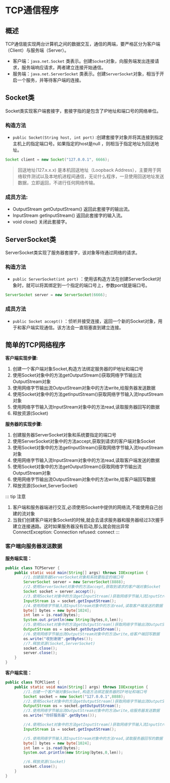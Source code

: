 # TCP通信程序
## 概述
TCP通信能实现两台计算机之间的数据交互，通信的两端，要严格区分为客户端（Client）与服务端（Server）。

- 客户端：`java.net.Socket` 类表示。创建`Socket`对象，向服务端发出连接请求，服务端响应请求，两者建立连接开始通信。
- 服务端：`java.net.ServerSocket` 类表示。创建`ServerSocket`对象，相当于开启一个服务，并等待客户端的连接。

## Socket类  
Socket类实现客户端套接字，套接字指的是包含了IP地址和端口号的网络单位。

### 构造方法
* `public Socket(String host, int port)` :创建套接字对象并将其连接到指定主机上的指定端口号。如果指定的host是null ，则相当于指定地址为回送地址。  

```java
Socket client = new Socket("127.0.0.1", 6666);
```

  > 回送地址(127.x.x.x) 是本机回送地址（Loopback Address），主要用于网络软件测试以及本地机进程间通信，无论什么程序，一旦使用回送地址发送数据，立即返回，不进行任何网络传输。
### 成员方法:
- OutputStream getOutputStream() 返回此套接字的输出流。
- InputStream getInputStream() 返回此套接字的输入流。
- void close() 关闭此套接字。

## ServerSocket类
ServerSocket类实现了服务器套接字，该对象等待通过网络的请求。

### 构造方法
* `public ServerSocket(int port)` ：使用该构造方法在创建ServerSocket对象时，就可以将其绑定到一个指定的端口号上，参数port就是端口号。

```java
ServerSocket server = new ServerSocket(6666);
```
### 成员方法
* `public Socket accept()` ：侦听并接受连接，返回一个新的Socket对象，用于和客户端实现通信。该方法会一直阻塞直到建立连接。 

## 简单的TCP网络程序	
**客户端实现步骤:**
1. 创建一个客户端对象Socket,构造方法绑定服务器的IP地址和端口号
2. 使用Socket对象中的方法getOutputStream()获取网络字节输出流OutputStream对象
3. 使用网络字节输出流OutputStream对象中的方法write,给服务器发送数据
4. 使用Socket对象中的方法getInputStream()获取网络字节输入流InputStream对象
5. 使用网络字节输入流InputStream对象中的方法read,读取服务器回写的数据
6. 释放资源(Socket)

**服务器的实现步骤:**
1. 创建服务器ServerSocket对象和系统要指定的端口号
2. 使用ServerSocket对象中的方法accept,获取到请求的客户端对象Socket
3. 使用Socket对象中的方法getInputStream()获取网络字节输入流InputStream对象
4. 使用网络字节输入流InputStream对象中的方法read,读取客户端发送的数据
5. 使用Socket对象中的方法getOutputStream()获取网络字节输出流OutputStream对象
6. 使用网络字节输出流OutputStream对象中的方法write,给客户端回写数据
7. 释放资源(Socket,ServerSocket)

::: tip 注意
1. 客户端和服务器端进行交互,必须使用Socket中提供的网络流,不能使用自己创建的流对象
2. 当我们创建客户端对象Socket的时候,就会去请求服务器和服务器经过3次握手建立连接通路。这时如果服务器没有启动,那么就会抛出异常ConnectException: Connection refused: connect
:::
### 客户端向服务器发送数据
**服务端实现：**

```java
public class TCPServer {
    public static void main(String[] args) throws IOException {
        //1.创建服务器ServerSocket对象和系统要指定的端口号
        ServerSocket server = new ServerSocket(8888);
        //2.使用ServerSocket对象中的方法accept,获取到请求的客户端对象Socket
        Socket socket = server.accept();
        //3.使用Socket对象中的方法getInputStream()获取网络字节输入流InputStream对象
        InputStream is = socket.getInputStream();
        //4.使用网络字节输入流InputStream对象中的方法read,读取客户端发送的数据
        byte[] bytes = new byte[1024];
        int len = is.read(bytes);
        System.out.println(new String(bytes,0,len));
        //5.使用Socket对象中的方法getOutputStream()获取网络字节输出流OutputStream对象
        OutputStream os = socket.getOutputStream();
        //6.使用网络字节输出流OutputStream对象中的方法write,给客户端回写数据
        os.write("收到谢谢".getBytes());
        //7.释放资源(Socket,ServerSocket)
        socket.close();
        server.close();
    }
}
```

**客户端实现：**
```java
public class TCPClient {
    public static void main(String[] args) throws IOException {
        //1.创建一个客户端对象Socket,构造方法绑定服务器的IP地址和端口号
        Socket socket = new Socket("127.0.0.1",8888);
        //2.使用Socket对象中的方法getOutputStream()获取网络字节输出流OutputStream对象
        OutputStream os = socket.getOutputStream();
        //3.使用网络字节输出流OutputStream对象中的方法write,给服务器发送数据
        os.write("你好服务器".getBytes());

        //4.使用Socket对象中的方法getInputStream()获取网络字节输入流InputStream对象
        InputStream is = socket.getInputStream();

        //5.使用网络字节输入流InputStream对象中的方法read,读取服务器回写的数据
        byte[] bytes = new byte[1024];
        int len = is.read(bytes);
        System.out.println(new String(bytes,0,len));

        //6.释放资源(Socket)
        socket.close();
    }
}
```